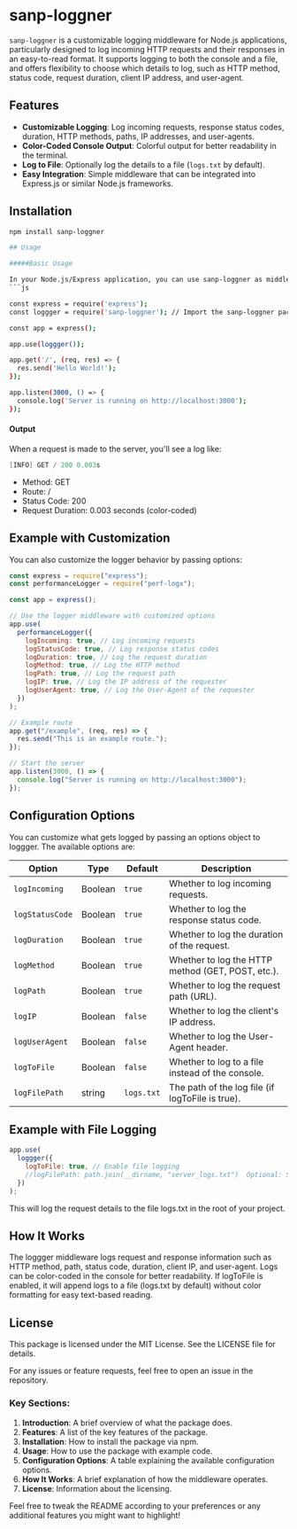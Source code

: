 # sanp-loggner

`sanp-loggner` is a customizable logging middleware for Node.js applications, particularly designed to log incoming HTTP requests and their responses in an easy-to-read format. It supports logging to both the console and a file, and offers flexibility to choose which details to log, such as HTTP method, status code, request duration, client IP address, and user-agent.

## Features

- **Customizable Logging**: Log incoming requests, response status codes, duration, HTTP methods, paths, IP addresses, and user-agents.
- **Color-Coded Console Output**: Colorful output for better readability in the terminal.
- **Log to File**: Optionally log the details to a file (`logs.txt` by default).
- **Easy Integration**: Simple middleware that can be integrated into Express.js or similar Node.js frameworks.

## Installation

````bash
npm install sanp-loggner

## Usage

#####Basic Usage

In your Node.js/Express application, you can use sanp-loggner as middleware:
```js

const express = require('express');
const loggger = require('sanp-loggner'); // Import the sanp-loggner package

const app = express();

app.use(loggger());

app.get('/', (req, res) => {
  res.send('Hello World!');
});

app.listen(3000, () => {
  console.log('Server is running on http://localhost:3000');
});
````

#### Output

When a request is made to the server, you'll see a log like:

```csharp
[INFO] GET / 200 0.003s
```

- Method: GET
- Route: /
- Status Code: 200
- Request Duration: 0.003 seconds (color-coded)

## Example with Customization

You can also customize the logger behavior by passing options:

```js
const express = require("express");
const performanceLogger = require("perf-logx");

const app = express();

// Use the logger middleware with customized options
app.use(
  performanceLogger({
    logIncoming: true, // Log incoming requests
    logStatusCode: true, // Log response status codes
    logDuration: true, // Log the request duration
    logMethod: true, // Log the HTTP method
    logPath: true, // Log the request path
    logIP: true, // Log the IP address of the requester
    logUserAgent: true, // Log the User-Agent of the requester
  })
);

// Example route
app.get("/example", (req, res) => {
  res.send("This is an example route.");
});

// Start the server
app.listen(3000, () => {
  console.log("Server is running on http://localhost:3000");
});
```

## Configuration Options

You can customize what gets logged by passing an options object to loggger. The available options are:

| Option          | Type    | Default    | Description                                       |
| --------------- | ------- | ---------- | ------------------------------------------------- |
| `logIncoming`   | Boolean | `true`     | Whether to log incoming requests.                 |
| `logStatusCode` | Boolean | `true`     | Whether to log the response status code.          |
| `logDuration`   | Boolean | `true`     | Whether to log the duration of the request.       |
| `logMethod`     | Boolean | `true`     | Whether to log the HTTP method (GET, POST, etc.). |
| `logPath`       | Boolean | `true`     | Whether to log the request path (URL).            |
| `logIP`         | Boolean | `false`    | Whether to log the client's IP address.           |
| `logUserAgent`  | Boolean | `false`    | Whether to log the User-Agent header.             |
| `logToFile`     | Boolean | `false`    | Whether to log to a file instead of the console.  |
| `logFilePath`   | string  | `logs.txt` | The path of the log file (if logToFile is true).  |

## Example with File Logging

```js
app.use(
  loggger({
    logToFile: true, // Enable file logging
    //logFilePath: path.join(__dirname, "server_logs.txt")  Optional: Specify the log file path
  })
);
```

This will log the request details to the file logs.txt in the root of your project.

## How It Works

The loggger middleware logs request and response information such as HTTP method, path, status code, duration, client IP, and user-agent.
Logs can be color-coded in the console for better readability.
If logToFile is enabled, it will append logs to a file (logs.txt by default) without color formatting for easy text-based reading.

## License

This package is licensed under the MIT License. See the LICENSE file for details.

For any issues or feature requests, feel free to open an issue in the repository.

### Key Sections:

1. **Introduction**: A brief overview of what the package does.
2. **Features**: A list of the key features of the package.
3. **Installation**: How to install the package via npm.
4. **Usage**: How to use the package with example code.
5. **Configuration Options**: A table explaining the available configuration options.
6. **How It Works**: A brief explanation of how the middleware operates.
7. **License**: Information about the licensing.

Feel free to tweak the README according to your preferences or any additional features you might want to highlight!
